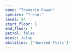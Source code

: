 ```yaml
---
name: "Traverse Rowan"
species: "Treant"
level: 94
start_floor: 5
end_floor: 7
patrol: false
mimic: false
abilities: ['Hundred Fists']
---
```

